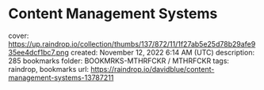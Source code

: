 # Content Management Systems

cover: https://up.raindrop.io/collection/thumbs/137/872/11/1f27ab5e25d78b29afe935ee4dcf1bc7.png
created: November 12, 2022 6:14 AM (UTC)
description: 285 bookmarks
folder: BOOKMRKS-MTHRFCKR / MTHRFCKR
tags: raindrop, bookmarks
url: https://raindrop.io/davidblue/content-management-systems-13787211